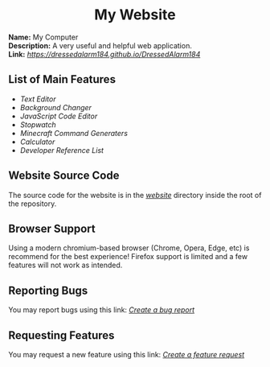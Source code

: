 <h1 align="center">My Website</h1>

**Name:** My Computer  
**Description:** A very useful and helpful web application.  
**Link:** *https://dressedalarm184.github.io/DressedAlarm184*  

## List of Main Features
- *Text Editor*
- *Background Changer*
- *JavaScript Code Editor*
- *Stopwatch*
- *Minecraft Command Generaters*
- *Calculator*
- *Developer Reference List*

## Website Source Code
The source code for the website is in the *[website](/website/)* directory inside the root of the repository.

## Browser Support
Using a modern chromium-based browser (Chrome, Opera, Edge, etc) is recommend for the best experience! Firefox support is limited and a few features will not work as intended.

## Reporting Bugs
You may report bugs using this link: *[Create a bug report](https://github.com/DressedAlarm184/DressedAlarm184/issues/new?template=bug-report.md&title=%5BBUG%5D+%28write+bug+title+here%29)*

## Requesting Features
You may request a new feature using this link: *[Create a feature request](https://github.com/DressedAlarm184/DressedAlarm184/issues/new?template=feature-request.md&title=%5BFEATURE%5D+%28write+feature+title+here%29)*
